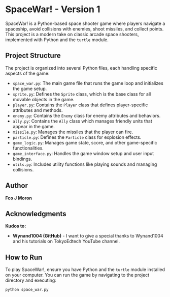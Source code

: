 # SpaceWar! - Version 1

SpaceWar! is a Python-based space shooter game where players navigate a spaceship, avoid collisions with enemies, shoot missiles, and collect points. This project is a modern take on classic arcade space shooters, implemented with Python and the `turtle` module.

## Project Structure

The project is organized into several Python files, each handling specific aspects of the game:

- `space_war.py`: The main game file that runs the game loop and initializes the game setup.
- `sprite.py`: Defines the `Sprite` class, which is the base class for all movable objects in the game.
- `player.py`: Contains the `Player` class that defines player-specific attributes and methods.
- `enemy.py`: Contains the `Enemy` class for enemy attributes and behaviors.
- `ally.py`: Contains the `Ally` class which manages friendly units that appear in the game.
- `missile.py`: Manages the missiles that the player can fire.
- `particle.py`: Defines the `Particle` class for explosion effects.
- `game_logic.py`: Manages game state, score, and other game-specific functionalities.
- `game_interface.py`: Handles the game window setup and user input bindings.
- `utils.py`: Includes utility functions like playing sounds and managing collisions.

## Author

**Fco J Moron**

## Acknowledgments

**Kudos to:**

- **Wynand1004 (GitHub)** - I want to give a special thanks to Wynand1004 and his tutorials on TokyoEdtech YouTube channel.

## How to Run

To play SpaceWar!, ensure you have Python and the `turtle` module installed on your computer. You can run the game by navigating to the project directory and executing:

```bash
python space_war.py

